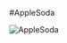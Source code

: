 
#AppleSoda

![AppleSoda](https://media.discordapp.net/attachments/748780061238493264/970284668094120067/Screenshot_1019.png?width=1118&height=565)

